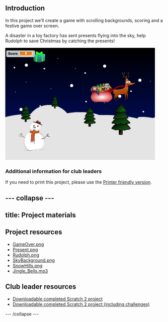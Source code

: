 ## Introduction

In this project we’ll create a game with scrolling backgrounds, scoring and a festive game over screen.

A disaster in a toy factory has sent presents flying into the sky, help Rudolph to save Christmas by catching the presents!

![screenchot](images/xmas-final.png)

### Additional information for club leaders

If you need to print this project, please use the [Printer friendly version](https://projects.raspberry-pi.org/en/projects/christmas-capers/print).




--- collapse ---
---
title: Project materials
---
## Project resources
* [GameOver.png](resources/GameOver.png)
* [Present.png](resources/Present.png)
* [Rudolph.png](resources/Rudolph.png)
* [SkyBackground.png](resources/SkyBackground.png)
* [SnowHills.png](resources/SnowHills.png)
* [Jingle_Bells.mp3](resources/Jingle_Bells.mp3)

## Club leader resources
* [Downloadable completed Scratch 2 project](resources/ChristmasCapers.sb2)
* [Downloadable completed Scratch 2 project (including challenges)](resources/ChristmasCapers-Challenge.sb2)

--- /collapse ---